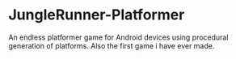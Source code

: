 # JungleRunner-Platformer
An endless platformer game for Android devices using procedural generation of platforms. Also the first game i have ever made.
